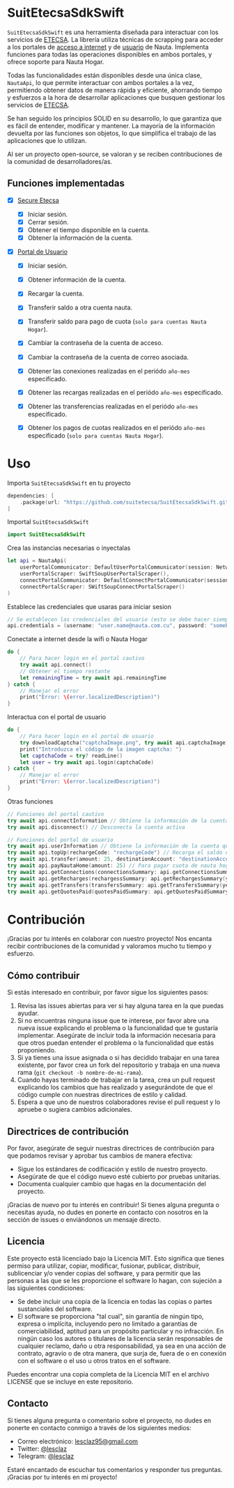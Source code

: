 # SuitEtecsaSdkSwift

`SuitEtecsaSdkSwift` es una herramienta diseñada para interactuar con los servicios de [ETECSA](https://www.etecsa.cu/). La librería utiliza técnicas de scrapping para acceder a los portales de [acceso a internet](https://secure.etecsa.net:8443/) y de [usuario](https://www.portal.nauta.cu/) de Nauta. Implementa funciones para todas las operaciones disponibles en ambos portales, y ofrece soporte para Nauta Hogar.

Todas las funcionalidades están disponibles desde una única clase, `NautaApi`, lo que permite interactuar con ambos portales a la vez, permitiendo obtener datos de manera rápida y eficiente, ahorrando tiempo y esfuerzos a la hora de desarrollar aplicaciones que busquen gestionar los servicios de [ETECSA](https://www.etecsa.cu/). 

Se han seguido los principios SOLID en su desarrollo, lo que garantiza que es fácil de entender, modificar y mantener. La mayoría de la información devuelta por las funciones son objetos, lo que simplifica el trabajo de las aplicaciones que lo utilizan.

Al ser un proyecto open-source, se valoran y se reciben contribuciones de la comunidad de desarrolladores/as.

## Funciones implementadas

- [x] [Secure Etecsa](https://secure.etecsa.net:8443/)
  
  - [x] Iniciar sesión.
  - [x] Cerrar sesión.
  - [x] Obtener el tiempo disponible en la cuenta.
  - [x] Obtener la información de la cuenta.

- [x] [Portal de Usuario](https://www.portal.nauta.cu/)
  
  - [x] Iniciar sesión.
  
  - [x] Obtener información de la cuenta.
  
  - [x] Recargar la cuenta.
  
  - [x] Transferir saldo a otra cuenta nauta.
  
  - [x] Transferir saldo para pago de cuota (`solo para cuentas Nauta Hogar`).
  
  - [x] Cambiar la contraseña de la cuenta de acceso.
  
  - [x] Cambiar la contraseña de la cuenta de correo asociada.
  
  - [x] Obtener las conexiones realizadas en el periódo `año-mes` especificado.
  
  - [x] Obtener las recargas realizadas en el periódo `año-mes` especificado.
  
  - [x] Obtener las transferencias realizadas en el periódo `año-mes` especificado.
  
  - [x] Obtener los pagos de cuotas realizados en el periódo `año-mes` especificado (`solo para cuentas Nauta Hogar`).

# Uso

Importa `SuitEtecsaSdkSwift` en tu proyecto

```swift
dependencies: [
    .package(url: "https://github.com/suitetecsa/SuitEtecsaSdkSwift.git", from: "1.0.0-alpha03")
]
```

Importal `SuitEtecsaSdkSwift`

```swift
import SuitEtecsaSdkSwift
```

Crea las instancias necesarias o inyectalas

```swift
let api = NautaApi(
    userPortalCommunicator: DefaultUserPortalCommunicator(session: NetworkSession()),
    userPortalScraper: SwiftSoupUserPortalScraper(),
    connectPortalCommunicator: DefaultConnectPortalCommunicator(session: NetworkSession()),
    connectPortalScraper: SWiftSoupConnectPortalScraper()
)
```

Establece las credenciales que usaras para iniciar sesion

```swift
// Se establecen las credenciales del usuario (esto se debe hacer siempre antes de iniciar sesion)
api.credentials = (username: "user.name@nauta.com.cu", password: "somePassword")
```

Conectate a internet desde la wifi o Nauta Hogar

```swift
do {
    // Para hacer login en el portal cautivo
    try await api.connect()
    // Obtener el tiempo restante
    let remainingTime = try await api.remainingTime
} catch {
    // Manejar el error
    print("Error: \(error.localizedDescription)")
}
```

Interactua con el portal de usuario

```swift
do {
    // Para hacer login en el portal de usuario
    try downloadCaptcha("captchaImage.png", try await api.captchaImage)
    print("Introduzca el código de la imagen captcha: ")
    let captchaCode = try? readLine()
    let user = try await api.login(captchaCode)
} catch {
    // Manejar el error
    print("Error: \(error.localizedDescription)")
}
```

Otras funciones

```swift
// Funciones del portal cautivo
try await api.connectInformation // Obtiene la información de la cuenta que provee el portal cautivo
try await api.disconnect() // Desconecta la cuenta activa

// Funciones del portal de usuario
try await api.userInformation // Obtiene la información de la cuenta que provee el portal de usuario
try await api.topUp(rechargeCode: "rechargeCode") // Recarga el saldo de la cuenta
try await api.transfer(amount: 25, destinationAccount: "destinationAccount") // Para transferir saldo a otra cuenta nauta
try await api.payNautaHome(amount: 25) // Para pagar cuota de nauta hogar
try await api.getConnections(connectionsSummary: api.getConnectionsSummary(year: 2023, month: 3)) // Obtiene las conexiones realizadas en el mes y año especificados
try await api.getRecharges(rechargessSummary: api.getRechargesSummary(year: 2023, month: 3)) // Obtiene las recargas realizadas en el mes y año especificados
try await api.getTransfers(transfersSummary: api.getTransfersSummary(year: 2023, month: 3)) // Obtiene las transferencias realizadas en el mes y año especificados
try await api.getQuotesPaid(quotesPaidSummary: api.getQuotesPaidSummary(year: 2023, month: 3)) // Obtiene las cuotas pagadas en el mes y año especificados
```

# Contribución

¡Gracias por tu interés en colaborar con nuestro proyecto! Nos encanta recibir contribuciones de la comunidad y valoramos mucho tu tiempo y esfuerzo.

## Cómo contribuir

Si estás interesado en contribuir, por favor sigue los siguientes pasos:

1. Revisa las issues abiertas para ver si hay alguna tarea en la que puedas ayudar.
2. Si no encuentras ninguna issue que te interese, por favor abre una nueva issue explicando el problema o la funcionalidad que te gustaría implementar. Asegúrate de incluir toda la información necesaria para que otros puedan entender el problema o la funcionalidad que estás proponiendo.
3. Si ya tienes una issue asignada o si has decidido trabajar en una tarea existente, por favor crea un fork del repositorio y trabaja en una nueva rama (`git checkout -b nombre-de-mi-rama`).
4. Cuando hayas terminado de trabajar en la tarea, crea un pull request explicando los cambios que has realizado y asegurándote de que el código cumple con nuestras directrices de estilo y calidad.
5. Espera a que uno de nuestros colaboradores revise el pull request y lo apruebe o sugiera cambios adicionales.

## Directrices de contribución

Por favor, asegúrate de seguir nuestras directrices de contribución para que podamos revisar y aprobar tus cambios de manera efectiva:

- Sigue los estándares de codificación y estilo de nuestro proyecto.
- Asegúrate de que el código nuevo esté cubierto por pruebas unitarias.
- Documenta cualquier cambio que hagas en la documentación del proyecto.

¡Gracias de nuevo por tu interés en contribuir! Si tienes alguna pregunta o necesitas ayuda, no dudes en ponerte en contacto con nosotros en la sección de issues o enviándonos un mensaje directo.

## Licencia

Este proyecto está licenciado bajo la Licencia MIT. Esto significa que tienes permiso para utilizar, copiar, modificar, fusionar, publicar, distribuir, sublicenciar y/o vender copias del software, y para permitir que las personas a las que se les proporcione el software lo hagan, con sujeción a las siguientes condiciones:

- Se debe incluir una copia de la licencia en todas las copias o partes sustanciales del software.
- El software se proporciona "tal cual", sin garantía de ningún tipo, expresa o implícita, incluyendo pero no limitado a garantías de comerciabilidad, aptitud para un propósito particular y no infracción. En ningún caso los autores o titulares de la licencia serán responsables de cualquier reclamo, daño u otra responsabilidad, ya sea en una acción de contrato, agravio o de otra manera, que surja de, fuera de o en conexión con el software o el uso u otros tratos en el software.

Puedes encontrar una copia completa de la Licencia MIT en el archivo LICENSE que se incluye en este repositorio.

## Contacto

Si tienes alguna pregunta o comentario sobre el proyecto, no dudes en ponerte en contacto conmigo a través de los siguientes medios:

- Correo electrónico: [lesclaz95@gmail.com](mailto:lesclaz95@gmail.com)
- Twitter: [@lesclaz](https://twitter.com/lesclaz)
- Telegram: [@lesclaz](https://t.me/lesclaz)

Estaré encantado de escuchar tus comentarios y responder tus preguntas. ¡Gracias por tu interés en mi proyecto!